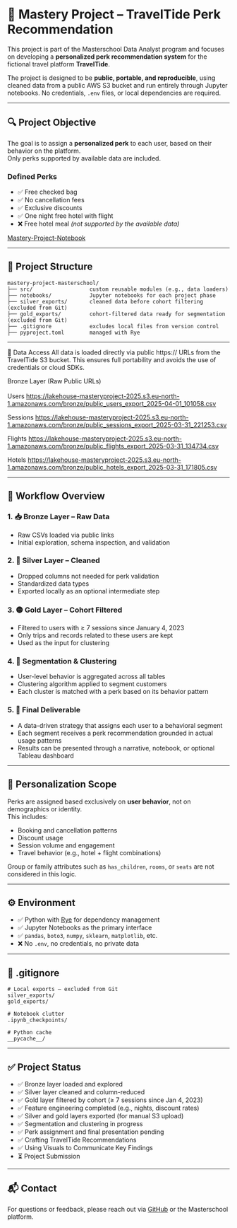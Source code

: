 # 🧠 Mastery Project – TravelTide Perk Recommendation

This project is part of the Masterschool Data Analyst program and focuses on developing a **personalized perk recommendation system** for the fictional travel platform **TravelTide**.

The project is designed to be **public, portable, and reproducible**, using cleaned data from a public AWS S3 bucket and run entirely through Jupyter notebooks. No credentials, `.env` files, or local dependencies are required.

---

## 🔍 Project Objective

The goal is to assign a **personalized perk** to each user, based on their behavior on the platform.  
Only perks supported by available data are included.

### Defined Perks

- ✅ Free checked bag  
- ✅ No cancellation fees  
- ✅ Exclusive discounts  
- ✅ One night free hotel with flight  
- ❌ Free hotel meal *(not supported by the available data)*

[Mastery-Project-Notebook](mastery-project-masterschool/notebooks/mastery-project-2025-cleaned.ipynb)

---

## 🧱 Project Structure

```
mastery-project-masterschool/
├── src/                  custom reusable modules (e.g., data loaders)
├── notebooks/            Jupyter notebooks for each project phase
├── silver_exports/       cleaned data before cohort filtering (excluded from Git)
├── gold_exports/         cohort-filtered data ready for segmentation (excluded from Git)
├── .gitignore            excludes local files from version control
├── pyproject.toml        managed with Rye
```

---

💾 Data Access
All data is loaded directly via public https:// URLs from the TravelTide S3 bucket.
This ensures full portability and avoids the use of credentials or cloud SDKs.

Bronze Layer (Raw Public URLs)<br>
<br>
Users
https://lakehouse-masteryproject-2025.s3.eu-north-1.amazonaws.com/bronze/public_users_export_2025-04-01_101058.csv

Sessions
https://lakehouse-masteryproject-2025.s3.eu-north-1.amazonaws.com/bronze/public_sessions_export_2025-03-31_221253.csv

Flights
https://lakehouse-masteryproject-2025.s3.eu-north-1.amazonaws.com/bronze/public_flights_export_2025-03-31_134734.csv

Hotels
https://lakehouse-masteryproject-2025.s3.eu-north-1.amazonaws.com/bronze/public_hotels_export_2025-03-31_171805.csv

---

## 🔄 Workflow Overview

### 1. 📥 Bronze Layer – Raw Data  
- Raw CSVs loaded via public links  
- Initial exploration, schema inspection, and validation

### 2. 🧹 Silver Layer – Cleaned  
- Dropped columns not needed for perk validation  
- Standardized data types  
- Exported locally as an optional intermediate step

### 3. 🟡 Gold Layer – Cohort Filtered  
- Filtered to users with ≥ 7 sessions since January 4, 2023  
- Only trips and records related to these users are kept  
- Used as the input for clustering

### 4. 👥 Segmentation & Clustering  
- User-level behavior is aggregated across all tables  
- Clustering algorithm applied to segment customers  
- Each cluster is matched with a perk based on its behavior pattern
  
### 5. 🎯 Final Deliverable
- A data-driven strategy that assigns each user to a behavioral segment
- Each segment receives a perk recommendation grounded in actual usage patterns
- Results can be presented through a narrative, notebook, or optional Tableau dashboard

---

## 🧠 Personalization Scope

Perks are assigned based exclusively on **user behavior**, not on demographics or identity.  
This includes:

- Booking and cancellation patterns  
- Discount usage  
- Session volume and engagement  
- Travel behavior (e.g., hotel + flight combinations)

Group or family attributes such as `has_children`, `rooms`, or `seats` are not considered in this logic.

---

## ⚙️ Environment

- ✅ Python with [Rye](https://rye-up.com/) for dependency management  
- ✅ Jupyter Notebooks as the primary interface  
- ✅ `pandas`, `boto3`, `numpy`, `sklearn`, `matplotlib`, etc.  
- ❌ No `.env`, no credentials, no private data

---

## 📁 .gitignore

```
# Local exports – excluded from Git
silver_exports/
gold_exports/

# Notebook clutter
.ipynb_checkpoints/

# Python cache
__pycache__/
```

---

## ✅ Project Status

- ✅ Bronze layer loaded and explored  
- ✅ Silver layer cleaned and column-reduced  
- ✅ Gold layer filtered by cohort (≥ 7 sessions since Jan 4, 2023)  
- ✅ Feature engineering completed (e.g., nights, discount rates)  
- ✅ Silver and gold layers exported (for manual S3 upload)  
- ✅ Segmentation and clustering in progress  
- ✅ Perk assignment and final presentation pending
- ✅ Crafting TravelTide Recommendations
- ✅ Using Visuals to Communicate Key Findings
- ⏳ Project Submission

---

## 📬 Contact

For questions or feedback, please reach out via [GitHub](https://github.com/KonstantinData) or the Masterschool platform.
